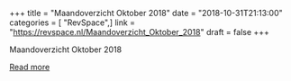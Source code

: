 +++
title = "Maandoverzicht Oktober 2018"
date = "2018-10-31T21:13:00"
categories = [ "RevSpace",]
link = "https://revspace.nl/Maandoverzicht_Oktober_2018"
draft = false
+++

<div class="mw-content-ltr mw-parser-output" dir="ltr" lang="en-GB"><p><a class="mw-selflink selflink">Maandoverzicht Oktober 2018</a>
</p></div>

[Read more](https://revspace.nl/Maandoverzicht_Oktober_2018)